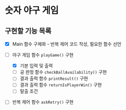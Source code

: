 # 숫자 야구 게임

## 구현할 기능 목록

* [x] Main 함수 구체화 - 반복 제어 코드 작성, 필요한 함수 선언
* [ ] 야구 게임 함수 ``playGame()`` 구현
    * [x] 기본 입력 및 출력
    * [ ] 공 판정 함수 ``checkBallAvailability()`` 구현 
    * [ ] 결과 출력 함수 ``printResult()`` 구현
    * [ ] 결과 출력 함수 ``returnIsPlayerWin()`` 구현
    * [ ] 탈출 조건 
* [ ] 반복 제어 함수 ``askRetry()`` 구현

